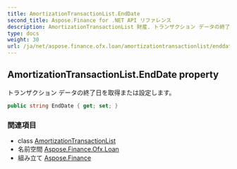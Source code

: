 ```yaml
---
title: AmortizationTransactionList.EndDate
second_title: Aspose.Finance for .NET API リファレンス
description: AmortizationTransactionList 財産. トランザクション データの終了日を取得または設定します
type: docs
weight: 30
url: /ja/net/aspose.finance.ofx.loan/amortizationtransactionlist/enddate/
---
```

## AmortizationTransactionList.EndDate property

トランザクション データの終了日を取得または設定します。

```csharp
public string EndDate { get; set; }
```

### 関連項目

* class [AmortizationTransactionList](../)
* 名前空間 [Aspose.Finance.Ofx.Loan](../../amortizationtransactionlist/)
* 組み立て [Aspose.Finance](../../../)


